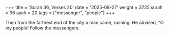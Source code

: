 +++
title = 'Surah 36, Verses 20'
date = '2025-08-27'
weight = 3725
surah = 36
ayah = 20
tags = ["messenger", "people"]
+++

Then from the farthest end of the city a man came, rushing. He advised, “O my people! Follow the messengers.
